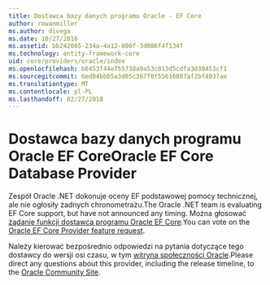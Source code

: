 ```yaml
---
title: Dostawca bazy danych programu Oracle - EF Core
author: rowanmiller
ms.author: divega
ms.date: 10/27/2016
ms.assetid: bb242065-234a-4a12-800f-3d086f4f134f
ms.technology: entity-framework-core
uid: core/providers/oracle/index
ms.openlocfilehash: b0453f44e755738a9a53c013d5cdfa3d30453cf1
ms.sourcegitcommit: 6ed04bb05a3d05c367f0f55616807af2bf4037ae
ms.translationtype: MT
ms.contentlocale: pl-PL
ms.lasthandoff: 02/27/2018
---
```

# <a name="oracle-ef-core-database-provider"></a><span data-ttu-id="ef02e-102">Dostawca bazy danych programu Oracle EF Core</span><span class="sxs-lookup"><span data-stu-id="ef02e-102">Oracle EF Core Database Provider</span></span>

<span data-ttu-id="ef02e-103">Zespół Oracle .NET dokonuje oceny EF podstawowej pomocy technicznej, ale nie ogłosiły żadnych chronometrażu.</span><span class="sxs-lookup"><span data-stu-id="ef02e-103">The Oracle .NET team is evaluating EF Core support, but have not announced any timing.</span></span> <span data-ttu-id="ef02e-104">Można głosować [żądanie funkcji dostawca programu Oracle EF Core](https://apex.oracle.com/pls/apex/f?p=18357:39:105422858407495::NO::P39_ID:28241).</span><span class="sxs-lookup"><span data-stu-id="ef02e-104">You can vote on the [Oracle EF Core Provider feature request](https://apex.oracle.com/pls/apex/f?p=18357:39:105422858407495::NO::P39_ID:28241).</span></span>

<span data-ttu-id="ef02e-105">Należy kierować bezpośrednio odpowiedzi na pytania dotyczące tego dostawcy do wersji osi czasu, w tym [witryna społeczności Oracle](https://community.oracle.com/).</span><span class="sxs-lookup"><span data-stu-id="ef02e-105">Please direct any questions about this provider, including the release timeline, to the [Oracle Community Site](https://community.oracle.com/).</span></span>
